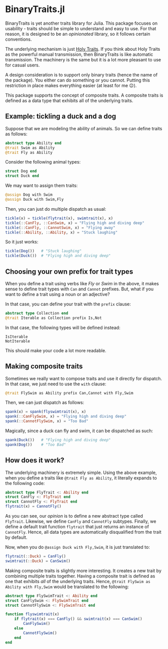 # BinaryTraits.jl

BinaryTraits is yet another traits library for Julia.  This package focuses on usability - traits should be simple to understand and easy to use.  For that reason, it is designed to be an *opinionated* library, so it follows certain conventions.

The underlying mechanism is just [Holy Traits](https://ahsmart.com/pub/holy-traits-design-patterns-and-best-practice-book.html).  If you think about Holy Traits as the powerful manual transmission, then BinaryTraits is like automatic transmission.  The machinery is the same but it is a lot more pleasant to use for casual users.

A design consideration is to support only binary traits (hence the name of the package).  You either can do something or you cannot.  Putting this restriction in place makes everything easier (at least for me 😉).

This package supports the concept of composite traits.  A composite traits is defined as a data type that exhibits all of the underlying traits.

## Example: tickling a duck and a dog

Suppose that we are modeling the ability of animals.  So we can define traits as follows:

```julia
abstract type Ability end
@trait Swim as Ability
@trait Fly as Ability
```

Consider the following animal types:

```julia
struct Dog end
struct Duck end
```

We may want to assign them traits:

```julia
@assign Dog with Swim
@assign Duck with Swim,Fly
```

Then, you can just do multiple dispatch as usual:

```julia
tickle(x) = tickle(flytrait(x), swimtrait(x), x)
tickle(::CanFly, ::CanSwim, x) = "Flying high and diving deep"
tickle(::CanFly, ::CannotSwim, x) = "Flying away"
tickle(::Ability, ::Ability, x) = "Stuck laughing"
```

So it just works:

```julia
tickle(Dog())   # "Stuck laughing"
tickle(Duck())  # "Flying high and diving deep"
```

## Choosing your own prefix for trait types

When you define a trait using verbs like *Fly* or *Swim* in the above, it makes sense to define trait types with `Can` and `Cannot` prefixes.  But, what if you want to define a trait using a noun or an adjective?

In that case, you can define your trait with the `prefix` clause:

```julia
abstract type Collection end
@trait Iterable as Collection prefix Is,Not
```

In that case, the following types will be defined instead:
```
IsIterable
NotIterable
```

This should make your code a lot more readable.

## Making composite traits

Sometimes we really want to compose traits and use it directly for dispatch.  In that case, we just need to use the `with` clause:

```julia
@trait FlySwim as Ability prefix Can,Cannot with Fly,Swim
```

Then, we can just dispatch as follows:

```julia
spank(x) = spank(flyswimtrait(x), x)
spank(::CanFlySwim, x) = "Flying high and diving deep"
spank(::CannotFlySwim, x) = "Too Bad"
```

Magically, since a duck can fly and swim, it can be dispatched as such:

```julia
spank(Duck())   # "Flying high and diving deep"
spank(Dog())    # "Too Bad"
```

## How does it work?

The underlying machinery is extremely simple. Using the above example, when you define a traits like `@trait Fly as Ability`, it literally expands to the following code:

```julia
abstract type FlyTrait <: Ability end
struct CanFly <: FlyTrait end
struct CannotFly <: FlyTrait end
flytrait(x) = CannotFly()
```

As you can see, our *opinion* is to define a new abstract type called  `FlyTrait`.  Likewise, we define `CanFly` and `CannotFly` subtypes.  Finally, we define a default trait function `flytrait` that just returns an instance of `CannotFly`.  Hence, all data types are automatically disqualified from the trait by default.

Now, when you do `@assign Duck with Fly,Swim`, it is just translated to:

```julia
flytrait(::Duck) = CanFly()
swimtrait(::Duck) = CanSwim()
```

Making composite traits is slightly more interesting.  It creates a new trait by combining multiple traits together.  Having a composite trait is defined as one that exhibits *all* of the underlying traits.  Hence, `@trait FlySwim as Ability with Fly,Swim` would be translated to the following:

```julia
abstract type FlySwimTrait <: Ability end
struct CanFlySwim <: FlySwimTrait end
struct CannotFlySwim <: FlySwimTrait end

function flyswimtrait(x)
    if flytrait(x) === CanFly() && swimtrait(x) === CanSwim()
        CanFlySwim()
    else
        CannotFlySwim()
    end
end
```
